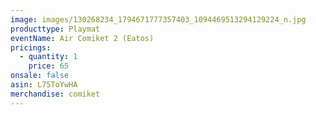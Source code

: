 ```yaml
---
image: images/130268234_1794671777357403_1094469513294129224_n.jpg
producttype: Playmat
eventName: Air Comiket 2 (Eatos)
pricings:
  - quantity: 1
    price: 65
onsale: false
asin: L75ToYwHA
merchandise: comiket
---
```

